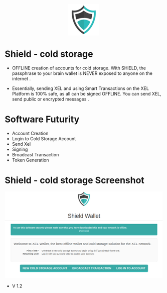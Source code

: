 <p align="center"> 
<img src="shield.png" width="100">
</p>

# Shield - cold storage

* OFFLINE creation of accounts for cold storage. With SHIELD, the passphrase to your brain wallet is NEVER exposed to anyone on the internet .

* Essentially, sending XEL and using Smart Transactions on the XEL Platform is 100% safe, as all can be signed OFFLINE. You can send XEL, send public or encrypted messages .

# Software Futurity

* Account Creation
* Login to Cold Storage Account
* Send Xel
* Signing 
* Broadcast Transaction
* Token Generation

# Shield - cold storage Screenshot

<p align="center"> 
<img src="screenshot.jpg" width="650">
</p>

* V 1.2

